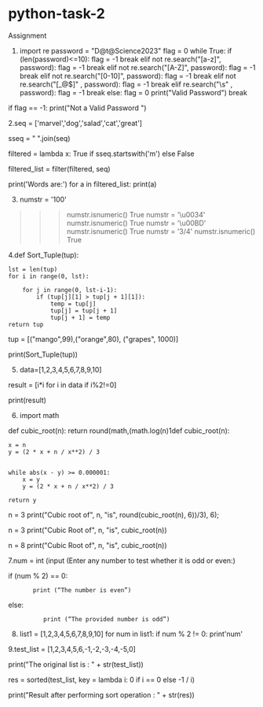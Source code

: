 # python-task-2
Assignment
 
 
 1. import re
password = "D@t@Science2023"
flag = 0
while True:
	if (len(password)<=10):
		flag = -1
		break
	elif not re.search("[a-z]", password):
		flag = -1
		break
	elif not re.search("[A-Z]", password):
		flag = -1
		break
	elif not re.search("[0-10]", password):
		flag = -1
		break
	elif not re.search("[_@$]" , password):
		flag = -1
		break
	elif re.search("\s" , password):
		flag = -1
		break
	else:
		flag = 0
		print("Valid Password")
		break

if flag == -1:
	print("Not a Valid Password ")


2.seq = ['marvel','dog','salad','cat','great']

sseq = " ".join(seq)

filtered = lambda x: True if sseq.startswith('m') else False

filtered_list = filter(filtered, seq)

print('Words are:')
for a in filtered_list:
    print(a)


 3.   numstr = '100' 
>>> numstr.isnumeric()
True
>>> numstr = '\u0034'
>>> numstr.isnumeric()
True
>>> numstr = '\u00BD' 
>>> numstr.isnumeric()
True
>>> numstr = '3/4' 
>>> numstr.isnumeric()
True


4.def Sort_Tuple(tup):

	
	lst = len(tup)
	for i in range(0, lst):

		for j in range(0, lst-i-1):
			if (tup[j][1] > tup[j + 1][1]):
				temp = tup[j]
				tup[j] = tup[j + 1]
				tup[j + 1] = temp
	return tup

tup = [("mango",99),("orange",80), ("grapes", 1000)]

print(Sort_Tuple(tup))


5. data=[1,2,3,4,5,6,7,8,9,10]

result = [i*i for i in data if i%2!=0]

print(result)


6. import math
 
def cubic_root(n):
    return round(math,(math.log(n)1def cubic_root(n):
    
    x = n
    y = (2 * x + n / x**2) / 3
 

    while abs(x - y) >= 0.000001:
        x = y
        y = (2 * x + n / x**2) / 3
 
    return y
 
 
n = 3
print("Cubic root of", n, "is", round(cubic_root(n), 6))/3), 6);
 
n = 3
print("Cubic Root of", n, "is", cubic_root(n))
 
n = 8
print("Cubic Root of", n, "is", cubic_root(n))




7.num = int (input (Enter any number to test whether it is odd or even:)

if (num % 2) == 0:

           print (“The number is even”)

else:

              print (“The provided number is odd”)



8. list1 = [1,2,3,4,5,6,7,8,9,10]
for num in list1:
if num % 2 != 0:
	print'num'


9.test_list = [1,2,3,4,5,6,-1,-2,-3,-4,-5,0]

print("The original list is : " + str(test_list))


res = sorted(test_list, key = lambda i: 0 if i == 0 else -1 / i)


print("Result after performing sort operation : " + str(res))

